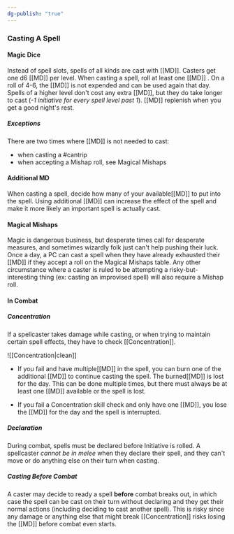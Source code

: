 ```yaml
---
dg-publish: "true"
---
```


### Casting A Spell

#### Magic Dice

Instead of spell slots, spells of all kinds are cast with [[MD]]. Casters get one d6 [[MD]] per level. When casting a spell, roll at least one [[MD]] . On a roll of 4-6, the [[MD]] is not expended and can be used again that day. Spells of a higher level don't cost any extra [[MD]], but they do take longer to cast (*-1 initiative for every spell level past 1*). [[MD]] replenish when you get a good night's rest.

##### Exceptions
There are two times where [[MD]] is not needed to cast:
- when casting a #cantrip 
- when accepting a Mishap roll, see Magical Mishaps

#### Additional MD
  
When casting a spell, decide how many of your available[[MD]] to put into the spell. Using additional [[MD]] can increase the effect of the spell and make it more likely an important spell is actually cast.

#### Magical Mishaps

Magic is dangerous business, but desperate times call for desperate measures, and sometimes wizardly folk just can't help pushing their luck. Once a day, a PC can cast a spell when they have already exhausted their [[MD]] if they accept a roll on the Magical Mishaps table. Any other circumstance where a caster is ruled to be attempting a risky-but-interesting thing (ex: casting an improvised spell) will also require a Mishap roll.


#### In Combat

##### Concentration

If a spellcaster takes damage while casting, or when trying to maintain certain spell effects, they have to check [[Concentration]].

![[Concentration|clean]]

- If you fail and have multiple[[MD]] in the spell, you can burn one of the additional [[MD]] to continue casting the spell. The burned[[MD]] is lost for the day. This can be done multiple times, but there must always be at least one [[MD]] available or the spell is lost.

- If you fail a Concentration skill check and only have one [[MD]], you lose the [[MD]] for the day and the spell is interrupted.

##### Declaration
During combat, spells must be declared before Initiative is rolled. A spellcaster *cannot be in melee* when they declare their spell, and they can't move or do anything else on their turn when casting.

##### Casting Before Combat
A caster may decide to ready a spell **before** combat breaks out, in which case the spell can be cast on their turn without declaring and they get their normal actions (including deciding to cast another spell). This is risky since any damage or anything else that might break [[Concentration]] risks losing the [[MD]] before combat even starts.  

